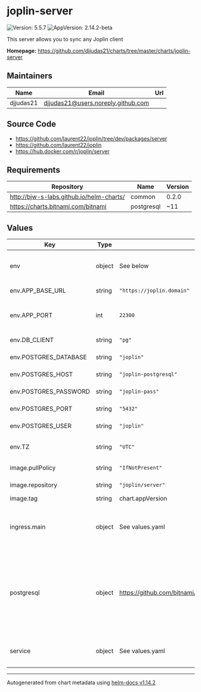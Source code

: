 # joplin-server

![Version: 5.5.7](https://img.shields.io/badge/Version-5.5.7-informational?style=flat-square) ![AppVersion: 2.14.2-beta](https://img.shields.io/badge/AppVersion-2.14.2--beta-informational?style=flat-square)

This server allows you to sync any Joplin client

**Homepage:** <https://github.com/djjudas21/charts/tree/master/charts/joplin-server>

## Maintainers

| Name | Email | Url |
| ---- | ------ | --- |
| djjudas21 | <djjudas21@users.noreply.github.com> |  |

## Source Code

* <https://github.com/laurent22/joplin/tree/dev/packages/server>
* <https://github.com/laurent22/joplin>
* <https://hub.docker.com/r/joplin/server>

## Requirements

| Repository | Name | Version |
|------------|------|---------|
| http://bjw-s-labs.github.io/helm-charts/ | common | 0.2.0 |
| https://charts.bitnami.com/bitnami | postgresql | ~11 |

## Values

| Key | Type | Default | Description |
|-----|------|---------|-------------|
| env | object | See below | environment variables. See [image docs](https://github.com/laurent22/joplin) for more details. |
| env.APP_BASE_URL | string | `"https://joplin.domain"` | joplin-server base URL |
| env.APP_PORT | int | `22300` | joplin-server listening port (same as Service port) |
| env.DB_CLIENT | string | `"pg"` | Use pg for postgres |
| env.POSTGRES_DATABASE | string | `"joplin"` | Postgres DB name |
| env.POSTGRES_HOST | string | `"joplin-postgresql"` | Postgres DB Host |
| env.POSTGRES_PASSWORD | string | `"joplin-pass"` | Postgres DB password |
| env.POSTGRES_PORT | string | `"5432"` | Postgres DB port |
| env.POSTGRES_USER | string | `"joplin"` | Postgres DB Username |
| env.TZ | string | `"UTC"` | Set the container timezone |
| image.pullPolicy | string | `"IfNotPresent"` | image pull policy |
| image.repository | string | `"joplin/server"` | image repository |
| image.tag | string | chart.appVersion | image tag |
| ingress.main | object | See values.yaml | Enable and configure ingress settings for the chart under this key. |
| postgresql | object | https://github.com/bitnami/charts/blob/master/bitnami/postgresql/values.yaml | Enable and configure postgresql database subchart under this key.    For more options see [postgresql chart documentation](https://github.com/bitnami/charts/tree/master/bitnami/postgresql) |
| service | object | See values.yaml | Configures service settings for the chart. |

----------------------------------------------
Autogenerated from chart metadata using [helm-docs v1.14.2](https://github.com/norwoodj/helm-docs/releases/v1.14.2)
